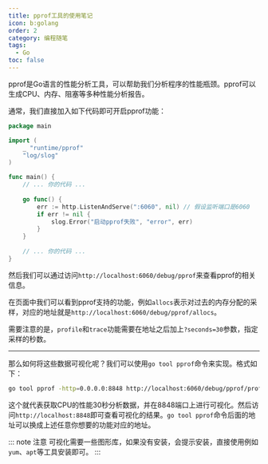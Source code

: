 ```yaml
---
title: pprof工具的使用笔记
icon: b:golang
order: 2
category: 编程随笔
tags: 
  - Go
toc: false
---
```


pprof是Go语言的性能分析工具，可以帮助我们分析程序的性能瓶颈。pprof可以生成CPU、内存、阻塞等多种性能分析报告。

通常，我们直接加入如下代码即可开启pprof功能：

```go {4,11-16} title="main.go"
package main

import (
    _ "runtime/pprof"
    "log/slog"
)

func main() {
    // ... 你的代码 ...
    
    go func() {
	    err := http.ListenAndServe(":6060", nil) // 假设监听端口是6060
	    if err != nil {
            slog.Error("启动pprof失败", "error", err)
        }
	}
	
	// ... 你的代码 ...
}
```

然后我们可以通过访问`http://localhost:6060/debug/pprof`来查看pprof的相关信息。

在页面中我们可以看到pprof支持的功能，例如`allocs`表示对过去的内存分配的采样，对应的地址就是`http://localhost:6060/debug/pprof/allocs`。

需要注意的是，`profile`和`trace`功能需要在地址之后加上`?seconds=30`参数，指定采样的秒数。

---

那么如何将这些数据可视化呢？我们可以使用`go tool pprof`命令来实现。格式如下：

```bash
go tool pprof -http=0.0.0.0:8848 http://localhost:6060/debug/pprof/profile?seconds=30
```

这个就代表获取CPU的性能30秒分析数据，并在8848端口上进行可视化。然后访问`http://localhost:8848`即可查看可视化的结果。`go tool pprof`命令后面的地址可以换成上述任意你想要的功能对应的地址。

::: note 注意
可视化需要一些图形库，如果没有安装，会提示安装，直接使用例如`yum`、`apt`等工具安装即可。
:::
